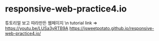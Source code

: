 # responsive-web-practice4.io
튜토리얼 보고 따라만든 웹페이지 \n
tutorial link => https://youtu.be/LUSa3yRTB9A
https://jsweetpotato.github.io/responsive-web-practice4.io/
